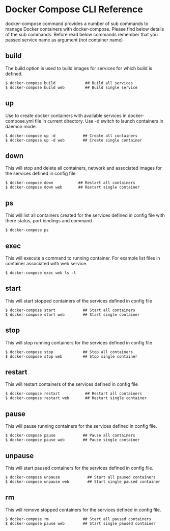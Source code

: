 # Docker Compose CLI Reference

docker-compose command provides a number of sub commands to manage Docker containers with docker-compose. Please find below details of the sub commands. Before read below commands remember that you passed service name as argument (not container name)
## build 

The build option is used to build images for services for which build is defined.
```
$ docker-compose build             ## Build all services
$ docker-compose build web         ## Build single service
```
## up 

Use to create docker containers with available services in docker-compose.yml file in current directory. Use -d switch to launch containers in daemon mode.
```
$ docker-compose up -d            ## Create all containers
$ docker-compose up -d web        ## Create single container
```
## down 

This will stop and delete all containers, network and associated images for the services defined in config file
```
$ docker-compose down           ## Restart all containers
$ docker-compose down web       ## Restart single container
```
## ps 

This will list all containers created for the services defined in config file with there status, port bindings and command.
```
$ docker-compose ps 
```
## exec 

This will execute a command to running container. For example list files in container associated with web service.
```
$ docker-compose exec web ls -l
```
## start 

This will start stopped containers of the services defined in config file
```
$ docker-compose start            ## Start all containers
$ docker-compose start web        ## Start single container
```
## stop 

This will stop running containers for the services defined in config file
```
$ docker-compose stop             ## Stop all containers
$ docker-compose stop web         ## Stop single container
```
## restart 

This will restart containers of the services defined in config file
```
$ docker-compose restart           ## Restart all containers
$ docker-compose restart web       ## Restart single container
```
## pause 

This will pause running containers for the services defined in config file.
```
$ docker-compose pause            ## Pause all containers
$ docker-compose pause web        ## Pause single container
```
## unpause 

This will start paused containers for the services defined in config file.
```
$ docker-compose unpause            ## Start all paused containers
$ docker-compose unpause web        ## Start single paused container
```
## rm 

This will remove stopped containers for the services defined in config file.
```
$ docker-compose rm               ## Start all paused containers
$ docker-compose pause web        ## Start single paused container
```
